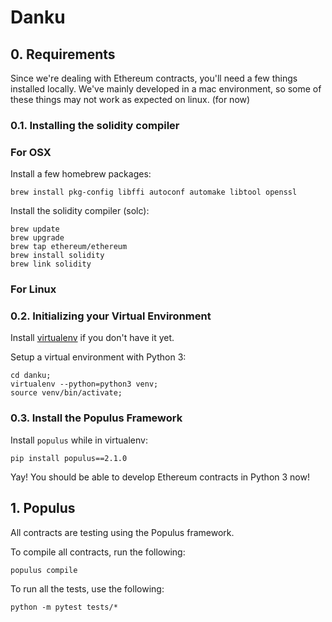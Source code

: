 # Danku

## 0. Requirements

Since we're dealing with Ethereum contracts, you'll need a few things installed locally. We've mainly developed in a mac environment, so some of these things may not work as expected on linux. (for now)

### 0.1. Installing the solidity compiler

### For OSX

Install a few homebrew packages:

```
brew install pkg-config libffi autoconf automake libtool openssl
```

Install the solidity compiler (solc):

```
brew update
brew upgrade
brew tap ethereum/ethereum
brew install solidity
brew link solidity
```

### For Linux


### 0.2. Initializing your Virtual Environment

Install [virtualenv](https://virtualenv.pypa.io/en/stable/) if you don't have it yet.

Setup a virtual environment with Python 3:

```
cd danku;
virtualenv --python=python3 venv;
source venv/bin/activate;
```

### 0.3. Install the Populus Framework

Install `populus` while in virtualenv:

```
pip install populus==2.1.0
```

Yay! You should be able to develop Ethereum contracts in Python 3 now!

## 1. Populus

All contracts are testing using the Populus framework.

To compile all contracts, run the following:

```
populus compile
```

To run all the tests, use the following:

```
python -m pytest tests/*
```
